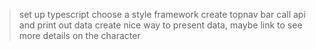 > set up typescript
> choose a style framework
> create topnav bar
> call api and print out data
> create nice way to present data, maybe link to see more details on the character
